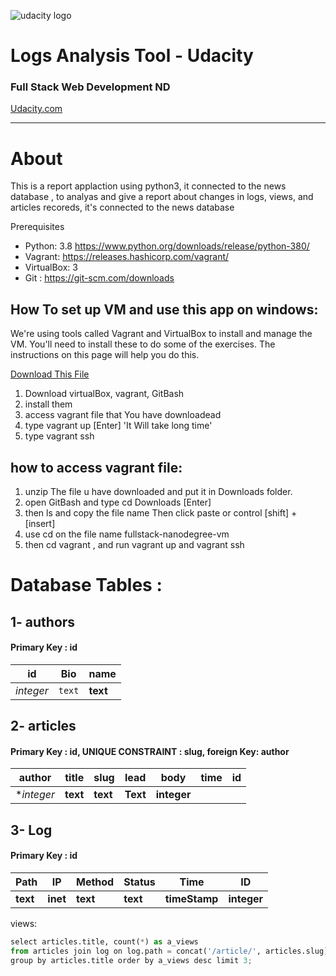 ![udacity logo](https://s3-us-west-1.amazonaws.com/udacity-content/rebrand/svg/logo.min.svg "Udacity")
# Logs Analysis Tool - Udacity
### Full Stack Web Development ND
[Udacity.com](https://www.udacity.com)


_____________________

# About
This is a report applaction using python3, it connected to the news database , to analyas and 
give a report about changes in logs, views, and articles recoreds, it's connected to the news database 

   Prerequisites
* Python: 3.8 https://www.python.org/downloads/release/python-380/  
* Vagrant: https://releases.hashicorp.com/vagrant/  
* VirtualBox: 3 
* Git : https://git-scm.com/downloads 


## How To set up VM and use this app on windows:

We're using tools called Vagrant and VirtualBox to install and manage the VM. 
You'll need to install these to do some of the exercises. 
The instructions on this page will help you do this.

[Download This File](https://github.com/udacity/fullstack-nanodegree-vm)

1. Download virtualBox, vagrant, GitBash
2. install them 
3. access vagrant file that You have downloadead
4. type vagrant up [Enter] 'It Will take long time'
5. type vagrant ssh

## how to access vagrant file:
1.  unzip The file u have downloaded and put it in Downloads folder.
2.  open GitBash and type cd Downloads [Enter]
3.  then ls and copy the file name Then click paste or control [shift] + [insert]
4.  use cd on the file name fullstack-nanodegree-vm
5.  then cd vagrant , and run vagrant up and vagrant ssh


# Database Tables :

## 1- authors  
#### Primary Key : id

id | Bio | name
--- | --- | ---
*integer* | `text` | **text**



## 2- articles 
#### Primary Key : id, UNIQUE CONSTRAINT : slug, foreign Key: author
 
author | title | slug | lead  | body | time | id  
--- | --- | --- | --- | --- | --- | --- 
**integer* | **text** | **text** | **Text** | **integer**


## 3- Log
#### Primary Key : id

Path | IP | Method | Status | Time | ID
--- | --- | --- | --- | --- | --- 
 **text** | **inet** | **text** | **text** | **timeStamp** | **integer**
 
 
 views:
 
```python
select articles.title, count(*) as a_views
from articles join log on log.path = concat('/article/', articles.slug)
group by articles.title order by a_views desc limit 3;
```


